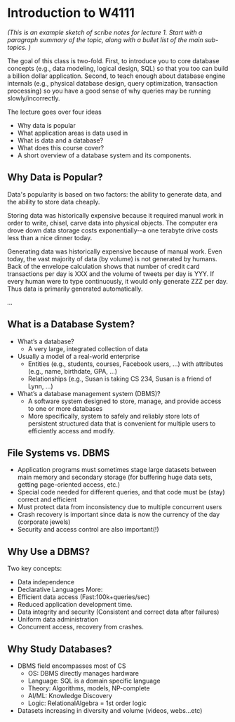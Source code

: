 # Introduction to W4111

*(This is an example sketch of scribe notes for lecture 1.  Start with a paragraph summary of the topic, along with a bullet list of the main sub-topics. )*

The goal of this class is two-fold.  First, to introduce you to core database concepts (e.g., data modeling, logical design, SQL) so that you too can build a billion dollar application.  Second, to teach enough about database engine internals (e.g., physical database design, query optimization,     transaction processing) so you have a good sense of why queries may be running slowly/incorrectly.

The lecture goes over four ideas

* Why data is popular
* What application areas is data used in
* What is data and a database?
* What does this course cover?
* A short overview of a database system and its components.


## Why Data is Popular?

Data's popularity is based on two factors: the ability to generate data, and the ability to store data cheaply.

Storing data was historically expensive because it required manual work in order to write, chisel, carve data into physical objects.  The computer era drove down data storage costs exponentially--a one terabyte drive costs less than a nice dinner today.  

Generating data was historically expensive because of manual work.  Even today, the vast majority of data (by volume) is not generated by humans.  Back of the envelope calculation shows that number of credit card transactions per day is XXX and the volume of tweets per day is YYY.  If every human were to type continuously, it would only generate ZZZ per day. Thus data is primarily generated automatically.

*...*

## What is a Database System?
* What’s a database?
    * A very large, integrated collection of data
* Usually a model of a real-world enterprise
    * Entities (e.g., students, courses, Facebook users, ...) with attributes (e.g., name, birthdate, GPA, ...)
    * Relationships (e.g., Susan is taking CS 234, Susan is a friend of Lynn, ...)
* What’s a database management system (DBMS)?
    * A software system designed to store, manage, and provide access to one or more databases
    * More specifically, system to safely and reliably store lots of persistent structured data that is convenient for multiple users to efficiently access and modify.

## File Systems vs. DBMS
* Application programs must sometimes stage large datasets between main memory and secondary storage (for buffering huge data sets, getting page-oriented access, etc.)
* Special code needed for different queries, and that code must be (stay) correct and efficient
* Must protect data from inconsistency due to multiple concurrent users
* Crash recovery is important since data is now the currency of the day (corporate jewels)
* Security and access control are also important(!)

## Why Use a DBMS?
Two key concepts:
* Data independence
* Declarative Languages
More:
* Efficient data access (Fast:100k+queries/sec)
* Reduced application development time.
* Data integrity and security (Consistent and correct data after failures)
* Uniform data administration
* Concurrent access, recovery from crashes.

## Why Study Databases?
* DBMS field encompasses most of CS
    * OS: DBMS directly manages hardware
    * Language: SQL is a domain specific language
    * Theory: Algorithms, models, NP-complete
    * AI/ML: Knowledge Discovery
    * Logic: RelationalAlgebra = 1st order logic
* Datasets increasing in diversity and volume (videos, webs...etc)